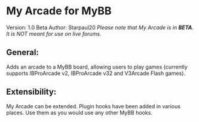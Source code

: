 My Arcade for MyBB
==================
Version: 1.0 Beta
Author: Starpaul20
_Please note that My Arcade is in **BETA**. It is NOT meant for use on live forums._

General:
-----------------
Adds an arcade to a MyBB board, allowing users to play games (currently supports IBProArcade v2, IBProArcade v32 and V3Arcade Flash games).

Extensibility:
-----------------
My Arcade can be extended. Plugin hooks have been added in various places. Use them as you would use any other MyBB hooks.